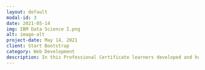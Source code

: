 ```yaml
---
layout: default
modal-id: 3
date: 2021-05-14
img: IBM Data Science I.png
alt: image-alt
project-date: May 14, 2021
client: Start Bootstrap
category: Web Development
description: In this Professional Certificate learners developed and honed hands-on skills in Data Science and Machine Learning. Learners started with an orientation of Data Science and its Methodology, became familiar and used a variety of data science tools, learned Python and SQL, performed Data Visualization and Analysis, and created Machine Learning models. In the process they completed several labs and assignments on the cloud including a Capstone Project at the end to apply and demonstrate their knowledge and skills.
---
```

